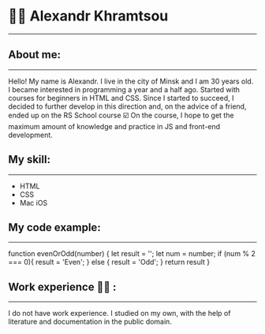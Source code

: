 # 💁‍♂️ Alexandr Khramtsou
___

## About me:
___
Hello! My name is Alexandr. I live in the city of Minsk  and I am 30 years old. 
I became interested in programming a year and a half ago. Started with courses for beginners in HTML and CSS.
Since I started to succeed, I decided to further develop in this direction and, on the advice of a friend, ended up on the RS School course ☑️
On the course, I hope to get the maximum amount of knowledge and practice in JS and front-end development.

## My skill:
___
* HTML
* CSS
* Mac iOS

## My code example:
___
function evenOrOdd(number) {
    let result = '';
    let num = number;
    if (num % 2 === 0){
        result = 'Even';
    } else {
        result = 'Odd';
    }
    return result
    }

## Work experience 🧑‍💻 :
___
I do not have work experience. I studied on my own, with the help of literature and documentation in the public domain.

